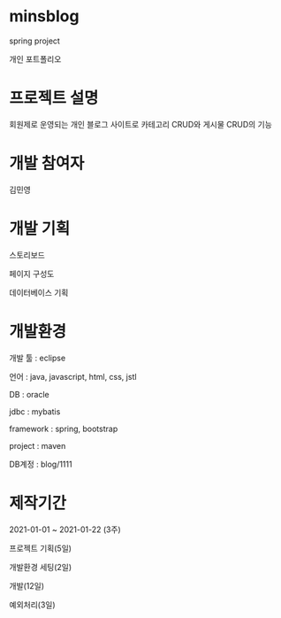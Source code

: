 # minsblog

spring project

개인 포트폴리오


# 프로젝트 설명

회원제로 운영되는 개인 블로그 사이트로
 카테고리 CRUD와 게시물 CRUD의 기능


# 개발 참여자

김민영


# 개발 기획

스토리보드

페이지 구성도

데이터베이스 기획


# 개발환경

개발 툴 : eclipse

언어 : java, javascript, html, css, jstl

DB : oracle

jdbc : mybatis

framework : spring, bootstrap

project : maven

DB계정 : blog/1111


# 제작기간

2021-01-01 ~ 2021-01-22 (3주)

프로젝트 기획(5일)

개발환경 세팅(2일)

개발(12일)

예외처리(3일)

